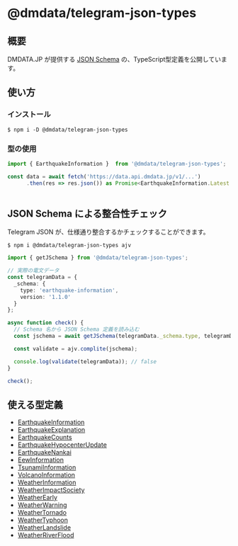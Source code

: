 # @dmdata/telegram-json-types

## 概要

DMDATA.JP が提供する [JSON Schema](https://dmdata.jp/doc/reference/conversion/json/) の、TypeScript型定義を公開しています。

## 使い方

### インストール

`$ npm i -D @dmdata/telegram-json-types`

### 型の使用

```typescript
import { EarthquakeInformation }  from '@dmdata/telegram-json-types';

const data = await fetch('https://data.api.dmdata.jp/v1/...')
      .then(res => res.json()) as Promise<EarthquakeInformation.Latest.Main>
      
```

## JSON Schema による整合性チェック

Telegram JSON が、仕様通り整合するかチェックすることができます。

`$ npm i @dmdata/telegram-json-types ajv`

```typescript
import { getJSchema } from '@dmdata/telegram-json-types';

// 実際の電文データ
const telegramData = {
  _schema: {
    type: 'earthquake-information',
    version: '1.1.0'
  }
};

async function check() {
  // Schema 名から JSON Schema 定義を読み込む 
  const jschema = await getJSchema(telegramData._schema.type, telegramData._schema.version);

  const validate = ajv.complite(jschema);

  console.log(validate(telegramData)); // false
}

check();
```

## 使える型定義

* [EarthquakeInformation](https://dmdata.jp/doc/reference/conversion/json/schema/earthquake-information)
* [EarthquakeExplanation](https://dmdata.jp/doc/reference/conversion/json/schema/earthquake-explantion)
* [EarthquakeCounts](https://dmdata.jp/doc/reference/conversion/json/schema/earthquake-counts)
* [EarthquakeHypocenterUpdate](https://dmdata.jp/doc/reference/conversion/json/schema/earthquake-hypocenter-update)
* [EarthquakeNankai](https://dmdata.jp/doc/reference/conversion/json/schema/earthquake-nankai)
* [EewInformation](https://dmdata.jp/doc/reference/conversion/json/schema/eew-information)
* [TsunamiInformation](https://dmdata.jp/doc/reference/conversion/json/schema/tsunami-information)
* [VolcanoInformation](https://dmdata.jp/doc/reference/conversion/json/schema/volcano-information)
* [WeatherInformation](https://dmdata.jp/doc/reference/conversion/json/schema/weather-information)
* [WeatherImpactSociety](https://dmdata.jp/doc/reference/conversion/json/schema/weather-impact-society)
* [WeatherEarly](https://dmdata.jp/doc/reference/conversion/json/schema/weather-early)
* [WeatherWarning](https://dmdata.jp/doc/reference/conversion/json/schema/weather-warning)
* [WeatherTornado](https://dmdata.jp/doc/reference/conversion/json/schema/weather-tornado)
* [WeatherTyphoon](https://dmdata.jp/doc/reference/conversion/json/schema/weather-typhoon)
* [WeatherLandslide](https://dmdata.jp/doc/reference/conversion/json/schema/weather-landslide)
* [WeatherRiverFlood](https://dmdata.jp/doc/reference/conversion/json/schema/weather-river-flood)
